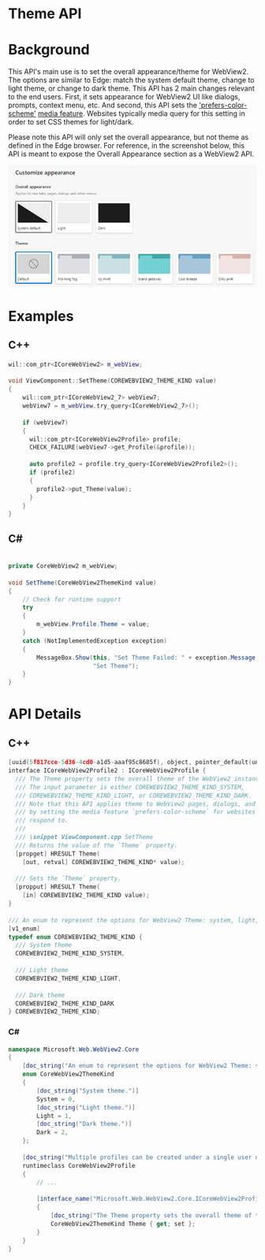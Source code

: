 Theme API
===

# Background
This API's main use is to set the overall appearance/theme for WebView2. The options are similar to Edge: match the system default theme, change to light theme, or change to dark theme.
This API has 2 main changes relevant to the end users. First, it sets appearance for WebView2 UI like dialogs, prompts, context menu, etc. And second, this API sets the ['prefers-color-scheme'](https://developer.mozilla.org/en-US/docs/Web/CSS/@media/prefers-color-scheme) [media feature](https://developer.mozilla.org/en-US/docs/Web/CSS/Media_Queries/Using_media_queries#media_features). Websites typically media query for this setting in order to set CSS themes for light/dark.

Please note this API will only set the overall appearance, but not theme as defined in the Edge browser.
For reference, in the screenshot below, this API is meant to expose the Overall Appearance section as a WebView2 API.

![Alt text](./media/EdgeSettingsAppearance.png "a title")
# Examples

## C++

```cpp
wil::com_ptr<ICoreWebView2> m_webView;

void ViewComponent::SetTheme(COREWEBVIEW2_THEME_KIND value)
{
    wil::com_ptr<ICoreWebView2_7> webView7;
    webView7 = m_webView.try_query<ICoreWebView2_7>();

    if (webView7)
    {
      wil::com_ptr<ICoreWebView2Profile> profile;
      CHECK_FAILURE(webView7->get_Profile(&profile));

      auto profile2 = profile.try_query<ICoreWebView2Profile2>();
      if (profile2)
      {
        profile2->put_Theme(value);
      }
    }
}
```

## C#

```c#

private CoreWebView2 m_webView;

void SetTheme(CoreWebView2ThemeKind value)
{
    // Check for runtime support
    try
    {
        m_webView.Profile.Theme = value;
    }
    catch (NotImplementedException exception)
    {
        MessageBox.Show(this, "Set Theme Failed: " + exception.Message,
                        "Set Theme");
    }
}

```

# API Details
## C++
```cpp
[uuid(5f817cce-5d36-4cd0-a1d5-aaaf95c8685f), object, pointer_default(unique)]
interface ICoreWebView2Profile2 : ICoreWebView2Profile {
  /// The Theme property sets the overall theme of the WebView2 instance.
  /// The input parameter is either COREWEBVIEW2_THEME_KIND_SYSTEM,
  /// COREWEBVIEW2_THEME_KIND_LIGHT, or COREWEBVIEW2_THEME_KIND_DARK.
  /// Note that this API applies theme to WebView2 pages, dialogs, and menus
  /// by setting the media feature `prefers-color-scheme` for websites to
  /// respond to.
  ///
  /// \snippet ViewComponent.cpp SetTheme
  /// Returns the value of the `Theme` property.
  [propget] HRESULT Theme(
    [out, retval] COREWEBVIEW2_THEME_KIND* value);

  /// Sets the `Theme` property.
  [propput] HRESULT Theme(
    [in] COREWEBVIEW2_THEME_KIND value);
}

/// An enum to represent the options for WebView2 Theme: system, light, or dark.
[v1_enum]
typedef enum COREWEBVIEW2_THEME_KIND {
  /// System theme
  COREWEBVIEW2_THEME_KIND_SYSTEM,

  /// Light theme
  COREWEBVIEW2_THEME_KIND_LIGHT,

  /// Dark theme
  COREWEBVIEW2_THEME_KIND_DARK
} COREWEBVIEW2_THEME_KIND;
```

### C#
```c#
namespace Microsoft.Web.WebView2.Core
{
    [doc_string("An enum to represent the options for WebView2 Theme: system, light, or dark.")]
    enum CoreWebView2ThemeKind
    {
        [doc_string("System theme.")]
        System = 0,
        [doc_string("Light theme.")]
        Light = 1,
        [doc_string("Dark theme.")]
        Dark = 2,
    };

    [doc_string("Multiple profiles can be created under a single user data directory but with separated cookies, user preference settings, and various data storage etc..")]
    runtimeclass CoreWebView2Profile
    {
        // ...

        [interface_name("Microsoft.Web.WebView2.Core.ICoreWebView2Profile2")]
        {
            [doc_string("The Theme property sets the overall theme of the WebView2 instance.")]
            CoreWebView2ThemeKind Theme { get; set };
        }
    }
}
```
